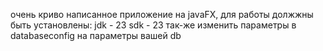очень криво написанное приложение на javaFX, для работы должжны быть установлены:
jdk - 23
sdk - 23
так-же изменить параметры в databaseconfig на параметры вашей db
